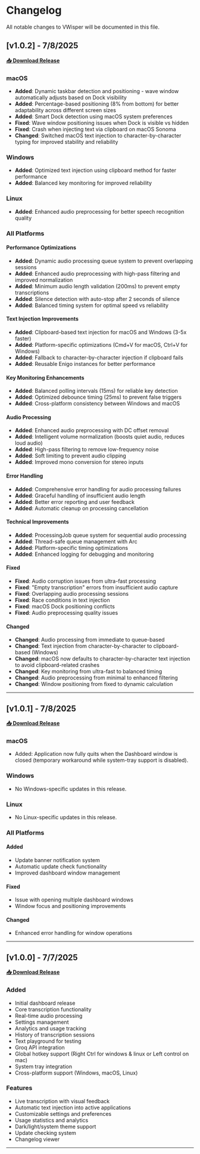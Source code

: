 # Changelog

All notable changes to VWisper will be documented in this file.

## [v1.0.2] - 7/8/2025
**[📥 Download Release](https://github.com/xptea/VWisper/releases/tag/1.0.2)**

### macOS
- **Added**: Dynamic taskbar detection and positioning - wave window automatically adjusts based on Dock visibility
- **Added**: Percentage-based positioning (8% from bottom) for better adaptability across different screen sizes
- **Added**: Smart Dock detection using macOS system preferences
- **Fixed**: Wave window positioning issues when Dock is visible vs hidden
- **Fixed**: Crash when injecting text via clipboard on macOS Sonoma
- **Changed**: Switched macOS text injection to character-by-character typing for improved stability and reliability

### Windows
- **Added**: Optimized text injection using clipboard method for faster performance
- **Added**: Balanced key monitoring for improved reliability

### Linux
- **Added**: Enhanced audio preprocessing for better speech recognition quality

### All Platforms
#### Performance Optimizations
- **Added**: Dynamic audio processing queue system to prevent overlapping sessions
- **Added**: Enhanced audio preprocessing with high-pass filtering and improved normalization
- **Added**: Minimum audio length validation (200ms) to prevent empty transcriptions
- **Added**: Silence detection with auto-stop after 2 seconds of silence
- **Added**: Balanced timing system for optimal speed vs reliability

#### Text Injection Improvements
- **Added**: Clipboard-based text injection for macOS and Windows (3-5x faster)
- **Added**: Platform-specific optimizations (Cmd+V for macOS, Ctrl+V for Windows)
- **Added**: Fallback to character-by-character injection if clipboard fails
- **Added**: Reusable Enigo instances for better performance

#### Key Monitoring Enhancements
- **Added**: Balanced polling intervals (15ms) for reliable key detection
- **Added**: Optimized debounce timing (25ms) to prevent false triggers
- **Added**: Cross-platform consistency between Windows and macOS

#### Audio Processing
- **Added**: Enhanced audio preprocessing with DC offset removal
- **Added**: Intelligent volume normalization (boosts quiet audio, reduces loud audio)
- **Added**: High-pass filtering to remove low-frequency noise
- **Added**: Soft limiting to prevent audio clipping
- **Added**: Improved mono conversion for stereo inputs

#### Error Handling
- **Added**: Comprehensive error handling for audio processing failures
- **Added**: Graceful handling of insufficient audio length
- **Added**: Better error reporting and user feedback
- **Added**: Automatic cleanup on processing cancellation

#### Technical Improvements
- **Added**: ProcessingJob queue system for sequential audio processing
- **Added**: Thread-safe queue management with Arc
- **Added**: Platform-specific timing optimizations
- **Added**: Enhanced logging for debugging and monitoring

#### Fixed
- **Fixed**: Audio corruption issues from ultra-fast processing
- **Fixed**: "Empty transcription" errors from insufficient audio capture
- **Fixed**: Overlapping audio processing sessions
- **Fixed**: Race conditions in text injection
- **Fixed**: macOS Dock positioning conflicts
- **Fixed**: Audio preprocessing quality issues

#### Changed
- **Changed**: Audio processing from immediate to queue-based
- **Changed**: Text injection from character-by-character to clipboard-based (Windows)
- **Changed**: macOS now defaults to character-by-character text injection to avoid clipboard-related crashes
- **Changed**: Key monitoring from ultra-fast to balanced timing
- **Changed**: Audio preprocessing from minimal to enhanced filtering
- **Changed**: Window positioning from fixed to dynamic calculation

---

## [v1.0.1] - 7/8/2025
**[📥 Download Release](https://github.com/xptea/VWisper/releases/tag/1.0.1)**

### macOS
- Added: Application now fully quits when the Dashboard window is closed (temporary workaround while system-tray support is disabled).

### Windows
- No Windows-specific updates in this release.

### Linux
- No Linux-specific updates in this release.

### All Platforms
#### Added
- Update banner notification system
- Automatic update check functionality
- Improved dashboard window management

#### Fixed
- Issue with opening multiple dashboard windows
- Window focus and positioning improvements

#### Changed
- Enhanced error handling for window operations

---

## [v1.0.0] - 7/7/2025
**[📥 Download Release](https://github.com/xptea/VWisper/releases/tag/1.0.0)**

### Added
- Initial dashboard release
- Core transcription functionality
- Real-time audio processing
- Settings management
- Analytics and usage tracking
- History of transcription sessions
- Text playground for testing
- Groq API integration
- Global hotkey support (Right Ctrl for windows & linux or Left control on mac)
- System tray integration
- Cross-platform support (Windows, macOS, Linux)

### Features
- Live transcription with visual feedback
- Automatic text injection into active applications
- Customizable settings and preferences
- Usage statistics and analytics
- Dark/light/system theme support
- Update checking system
- Changelog viewer

---